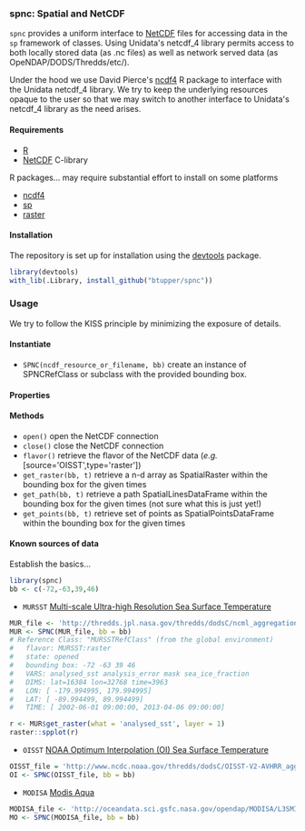### spnc: Spatial and NetCDF

`spnc` provides a uniform interface to [NetCDF](http://www.unidata.ucar.edu/software/netcdf) files for accessing data in the `sp` framework of classes.  Using Unidata's netcdf_4 library permits access to both locally stored data (as .nc files) as well as network served data (as OpeNDAP/DODS/Thredds/etc/).

Under the hood we use David Pierce's [ncdf4](http://cran.r-project.org/web/packages/ncdf4/index.html) R package to interface with the Unidata netcdf_4 library.  We try to keep the underlying resources opaque to the user so that we may switch to another interface to Unidata's netcdf_4 library as the need arises.

#### Requirements

+ [R](http://www.r-project.org/)
+ [NetCDF](http://www.unidata.ucar.edu/software/netcdf)  C-library

R packages... may require substantial effort to install on some platforms

+ [ncdf4](http://cran.r-project.org/web/packages/ncdf4/index.html)
+ [sp](http://cran.r-project.org/web/packages/sp/)
+ [raster](http://cran.r-project.org/web/packages/raster/)
    
#### Installation

The repository is set up for installation using the [devtools](http://cran.r-project.org/web/packages/devtools/) package.

```R
library(devtools)
with_lib(.Library, install_github("btupper/spnc"))
```

### Usage

We try to follow the KISS principle by minimizing the exposure of details.

#### Instantiate
+ `SPNC(ncdf_resource_or_filename, bb)` create an instance of SPNCRefClass or subclass with the provided bounding box.

#### Properties
#### Methods

+ `open()` open the NetCDF connection
+ `close()` close the NetCDF connection
+ `flavor()` retrieve the flavor of the NetCDF data (*e.g.* [source='OISST',type='raster'])
+ `get_raster(bb, t)` retrieve a n-d array as SpatialRaster within the bounding box for the given times
+ `get_path(bb, t)` retrieve a path SpatialLinesDataFrame within the bounding box for the given times (not sure what this is just yet!)
+ `get_points(bb, t)` retrieve set of points as SpatialPointsDataFrame within the bounding box for the given times

#### Known sources of data

Establish the basics...

```R
library(spnc)
bb <- c(-72,-63,39,46)
```

+ `MURSST` [Multi-scale Ultra-high Resolution Sea Surface Temperature](http://mur.jpl.nasa.gov/)

```R
MUR_file <- 'http://thredds.jpl.nasa.gov/thredds/dodsC/ncml_aggregation/OceanTemperature/ghrsst/aggregate__ghrsst_JPL-L4UHfnd-GLOB-MUR.ncml'
MUR <- SPNC(MUR_file, bb = bb)
# Reference Class: "MURSSTRefClass" (from the global environment) 
#   flavor: MURSST:raster 
#   state: opened 
#   bounding box: -72 -63 39 46 
#   VARS: analysed_sst analysis_error mask sea_ice_fraction 
#   DIMS: lat=16384 lon=32768 time=3963 
#   LON: [ -179.994995, 179.994995] 
#   LAT: [ -89.994499, 89.994499] 
#   TIME: [ 2002-06-01 09:00:00, 2013-04-06 09:00:00] 

r <- MUR$get_raster(what = 'analysed_sst', layer = 1)
raster::spplot(r)
```

+ `OISST` [NOAA Optimum Interpolation (OI) Sea Surface Temperature ](http://www.esrl.noaa.gov/psd/data/gridded/data.noaa.oisst.v2.html)

```R
OISST_file = 'http://www.ncdc.noaa.gov/thredds/dodsC/OISST-V2-AVHRR_agg'
OI <- SPNC(OISST_file, bb = bb)
```

+ `MODISA`  [Modis Aqua](http://oceancolor.gsfc.nasa.gov/cms/)

```R
MODISA_file <- 'http://oceandata.sci.gsfc.nasa.gov/opendap/MODISA/L3SMI/2008/001/A2008001.L3m_DAY_CHL_chlor_a_4km.nc'
MO <- SPNC(MODISA_file, bb = bb)
```


